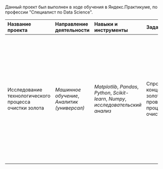 Данный проект был выполнен в ходе обучения в Яндекс.Практикуме, по профессии "Специалист по Data Science".

| Название проекта | Направление деятельности | Навыки и инструменты | Задачи | Описание |
| :---------------------- | :---------------------- | :---------------------- | :---------------------- | :---------------------- |
| Исследование технологического процесса очистки золота | *Машинное обучение*, *Аналитик (универсал)* | *Matplotlib*, *Pandas*, *Python*, *Scikit-learn*, *Numpy*, *исследовательский анализ* | Спрогнозировать концентрацию золота при проведении процесса очистки золота | Строитстся модель машинного обучения для промышленной компании, разрабатывающая решения для эффективной работы промышленных предприятий. Модель должна предсказать коэффициент восстановления золота из золотосодержащей руды на основе данных с параметрами добычи и очистки |
